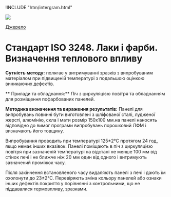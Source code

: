 
!INCLUDE "htm/intergram.html"

![](https://chart.googleapis.com/chart?chs=180x180&amp;cht=qr&amp;chl=https://pp.vokov.tk/%D0%B2%D0%B8%D0%B1%D1%96%D1%80_%D1%84%D0%B0%D1%80%D0%B1%D0%B8.html) 

[Джерело](http://vseokraskah.net/standart-iso-3248 "Permalink to Стандарт ISO 3248. Лаки и краски. Определение теплового воздействия")

# Стандарт ISO 3248. Лаки і фарби. Визначення теплового впливу

**Сутність методу:** полягає у витримуванні зразків з випробуваним матеріалом при підвищеній температурі з подальшою оцінкою виникаючих дефектів.

** Прилади та обладнання:** _Піч_ з циркуляцією повітря та обладнанням для розміщення пофарбованих панелей.

**Методика визначення та вираження результатів:**
Панелі для випробувань повинні бути виготовлені з шліфованої сталі, лудженої жерсті, алюмінію, скла і мати розмір 150х100 мм.на панелі наносять відповідно до вимог програми випробувань порошковий ЛФМ і визначають його товщину.

Випробування проводить при температурі 125±2°С протягом 24 год, якщо немає інших вказівок. Панелі поміщають в піч з циркуляцією повітря при зазначеній температурі на відстані не менше 100 мм від стінок печі і не ближче ніж 20 мм один від одного і витримують зазначений проміжок часу.

Після закінчення встановленого часу видаляють панелі з печі і дають їм охолонути до 23±2°С. Перевіряють зміна кольору панелей або ознаки інших дефектів покриття у порівнянні з контрольними, що не піддавалися термовпливу, зразками.

  